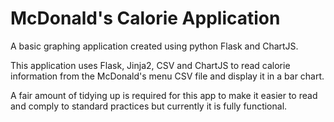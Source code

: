 # McDonald's Calorie Application

A basic graphing application created using python Flask and ChartJS.

This application uses Flask, Jinja2, CSV and ChartJS to read calorie information from the McDonald's menu CSV file and display it in a bar chart.

A fair amount of tidying up is required for this app to make it easier to read and comply to standard practices but currently it is fully functional.
